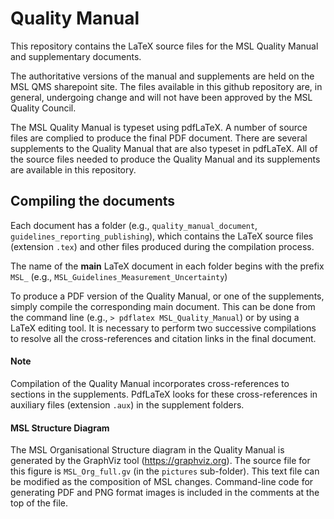 # Quality Manual
This repository contains the LaTeX source files for the MSL Quality Manual and supplementary documents.

The authoritative versions of the manual and supplements are held on the MSL QMS sharepoint site. The files available in this github repository are, in general, undergoing change and will not have been approved by the MSL Quality Council.

The MSL Quality Manual is typeset using pdfLaTeX. A number of source files are complied to produce the final PDF document. There are several supplements to the Quality Manual that are also typeset in pdfLaTeX. All of the source files needed to produce the Quality Manual and its supplements are available in this repository.

## Compiling the documents 
Each document has a folder (e.g., `quality_manual_document`, `guidelines_reporting_publishing`), which contains the LaTeX source files (extension `.tex`) and other files produced during the compilation process.

The name of the **main** LaTeX document in each folder begins with the prefix `MSL_` (e.g., `MSL_Guidelines_Measurement_Uncertainty`) 

To produce a PDF version of the Quality Manual, or one of the supplements, simply compile the corresponding main document. This can be done from the command line (e.g., `> pdflatex MSL_Quality_Manual`) or by using a LaTeX editing tool. It is necessary to perform two successive compilations to resolve all the cross-references and citation links in the final document. 

#### Note 
Compilation of the Quality Manual incorporates cross-references to sections in the supplements. PdfLaTeX looks for these cross-references in auxiliary files (extension `.aux`) in the supplement folders.  

#### MSL Structure Diagram
The MSL Organisational Structure diagram in the Quality Manual is generated by the GraphViz tool (https://graphviz.org). The source file for this figure is `MSL_Org_full.gv` (in the `pictures` sub-folder). This text file can be modified as the composition of MSL changes. Command-line code for generating PDF and PNG format images is included in the comments at the top of the file.

